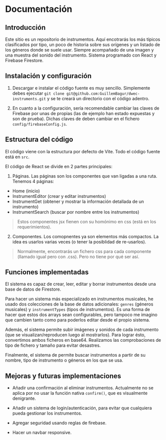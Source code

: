 # Documentación

## Introducción

Este sitio es un repositorio de instrumentos. Aquí encotrarás los más típicos clasificados por tipo, un poco de historia sobre sus orígenes y un listado de los géneros donde se suele usar. Siempre acompañado de una imagen y una muestra del sonido del instrumento. Sistema programado con React y Firebase Firestore.

## Instalación y configuración

1. Descargar e instalar el código fuente es muy sencillo. Simplemente debes ejecutar `git clone git@github.com:GuillemBagur/dwec-instruments.git` y se te creará un directorio con el código adentro.

2. En cuanto a la configuración, sería recomendable cambiar las claves de Firebase por unas de propias (las de ejemplo han estado expuestas y son de prueba). Dichas claves de deben cambiar en el fichero `config/firebaseConfig.js`.

## Estructura del código

El código viene con la estructura por defecto de Vite. Todo el código fuente está en `src`.

El código de React se divide en 2 partes principales:

1. Páginas. Las páginas son los componentes que van ligadas a una ruta. Tenemos 4 páginas:
- Home (inicio)
- InstrumentEditor (crear y editar instrumentos)
- InstrumentGet (obtener y mostrar la información detallada de un instrumento)
- InstrumentSearch (buscar por nombre entre los instrumentos)

> Estos componentes jsx fienen con su homónimo en css (está en los requerimientos).

2. Componentes. Los comopnentes ya son elementos más compactos. La idea es usarlos varias veces (o tener la posiblidad de re-usarlos).

> Normalmente, encontrarás un fichero css para cada componente (llamado igual pero con .css). Pero no tiene por qué ser así.

## Funciones implementadas

El sistema es capaz de crear, leer, editar y borrar instrumentos desde una base de datos de Firestore.

Para hacer un sistema más especializado en instrumentos musicales, he usado dos colecciones de la base de datos adicionales: `genres` (géneros musicales) y `instrumentTypes` (tipos de instrumentos). Es una forma de hacer que estos dos arrays sean configurables, pero tampoco me imagino que cambien tanto como para poderlos editar desde el propio sistema.

Además, el sistema permite subir imágenes y sonidos de cada instrumento (que se visualizan/reproducen luego al mostrarlos). Para lograr ésto, convertimos ambos ficheros en base64. Realizamos las comprobaciones de tipo de fichero y tamaño para evitar desastres.

Finalmente, el sistema de permite buscar instrumentos a partir de su nombre, tipo de instrumento o géneros en los que se usa.


## Mejoras y futuras implementaciones

- Añadir una confirmación al eliminar instrumentos. Actualmente no se aplica por no usar la función nativa `confirm()`, que es visualmente denigrante.

- Añadir un sistema de login/autenticación, para evitar que cualquiera pueda gestionar los instrumentos.

- Agregar seguridad usando reglas de firebase.

- Hacer un navbar responsive.